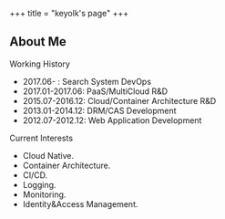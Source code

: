 +++
title = "keyolk's page"
+++

## About Me
Working History

- 2017.06-       : Search System DevOps
- 2017.01-2017.06: PaaS/MultiCloud R&D
- 2015.07-2016.12: Cloud/Container Architecture R&D
- 2013.01-2014.12: DRM/CAS Development
- 2012.07-2012.12: Web Application Development

Current Interests

- Cloud Native.
- Container Architecture.
- CI/CD.
- Logging.
- Monitoring.
- Identity&Access Management.

